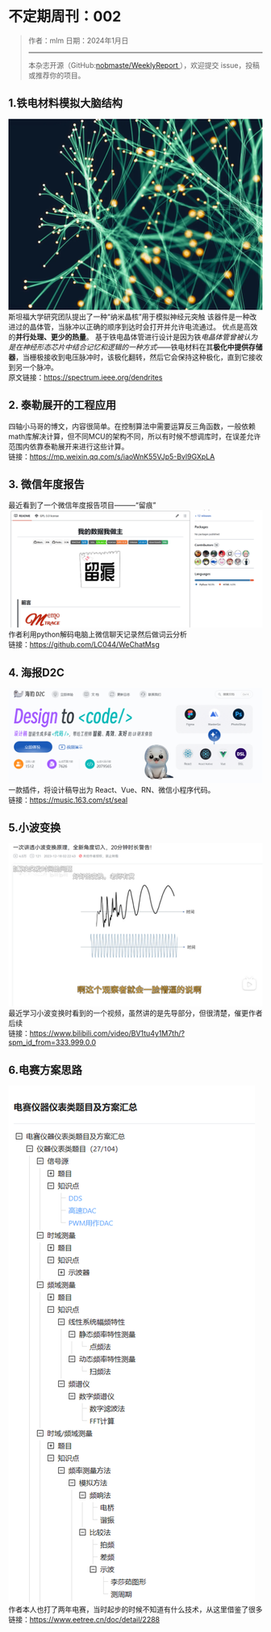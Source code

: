 # 不定期周刊：002

 
> 作者：mlm
> 日期：2024年1月日
> ***
> 本杂志开源（GitHub:[nobmaste/WeeklyReport ](https://github.com/nobmaste/WeeklyReport)），欢迎提交 issue，投稿或推荐你的项目。
## 1.铁电材料模拟大脑结构
![截图1](https://github.com/nobmaste/WeeklyReport/blob/main/dcos/issue-002/img/shutu.jpg)
斯坦福大学研究团队提出了一种“纳米晶核”用于模拟神经元突触
该器件是一种改进过的晶体管，当脉冲以正确的顺序到达时会打开并允许电流通过。
优点是高效的**并行处理、更少的热量**。
基于铁电晶体管进行设计是因为铁*电晶体管曾被认为是在神经形态芯片中结合记忆和逻辑的一种方式*——铁电材料在其**极化中提供存储器**，当栅极接收到电压脉冲时，该极化翻转，然后它会保持这种极化，直到它接收到另一个脉冲。<br>
原文链接：https://spectrum.ieee.org/dendrites
## 2. 泰勒展开的工程应用
四轴小马哥的博文，内容很简单。在控制算法中需要运算反三角函数，一般依赖math库解决计算，但不同MCU的架构不同，所以有时候不想调库时，在误差允许范围内依靠泰勒展开来进行这些计算。<br>
链接：https://mp.weixin.qq.com/s/iaoWnK55VJp5-Bvl9GXpLA
## 3. 微信年度报告
最近看到了一个微信年度报告项目———“留痕”<br>
![截图2](https://github.com/nobmaste/WeeklyReport/blob/main/dcos/issue-002/img/1.png)
作者利用python解码电脑上微信聊天记录然后做词云分析<br>
链接：https://github.com/LC044/WeChatMsg
## 4. 海报D2C
![截图3](https://github.com/nobmaste/WeeklyReport/blob/main/dcos/issue-002/img/2.png)
一款插件，将设计稿导出为 React、Vue、RN、微信小程序代码。<br>
链接：https://music.163.com/st/seal
## 5.小波变换
![截图4](https://github.com/nobmaste/WeeklyReport/blob/main/dcos/issue-002/img/3.png)
最近学习小波变换时看到的一个视频，虽然讲的是先导部分，但很清楚，催更作者后续<br>
链接：https://www.bilibili.com/video/BV1tu4y1M7th/?spm_id_from=333.999.0.0
## 6.电赛方案思路
![截图4](https://github.com/nobmaste/WeeklyReport/blob/main/dcos/issue-002/img/4.png)
作者本人也打了两年电赛，当时起步的时候不知道有什么技术，从这里借鉴了很多<br>
链接：https://www.eetree.cn/doc/detail/2288